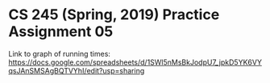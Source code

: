 # CS 245 (Spring, 2019) Practice Assignment 05

Link to graph of running times:
https://docs.google.com/spreadsheets/d/1SWl5nMsBkJodpU7_jpkD5YK6VYqsJAnSMSAgBQTVYhI/edit?usp=sharing